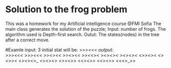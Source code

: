 # Solution to the frog problem
This was a homework for my Artificial intelligence course @FMI Sofia
The main class generates the solution of the puzzle;
Input: number of frogs.
The algorithm used is Depth-first search.
Outut: The states(nodes) in the tree after a correct move.

#Examle
input: 3
initial stat will be: >>>_<<<
output: <br>
&gt;&gt;&gt;_&lt;&lt;&lt; &gt;&gt;_&gt;&lt;&lt;&lt; &gt;&gt;&lt;&gt;_&lt;&lt; &gt;&gt;&lt;&gt;&lt;_&lt; &gt;&gt;&lt;_&lt;&gt;&lt; &gt;_&lt;&gt;&lt;&gt;&lt; _&gt;&lt;&gt;&lt;&gt;&lt; &lt;&gt;_&gt;&lt;&gt;&lt; &lt;&gt;&lt;&gt;_&gt;&lt; &lt;&gt;&lt;&gt;&lt;&gt;_ &lt;&gt;&lt;&gt;&lt;_&gt; &lt;&gt;&lt;_&lt;&gt;&gt; &lt;_&lt;&gt;&lt;&gt;&gt; &lt;&lt;_&gt;&lt;&gt;&gt; &lt;&lt;&lt;&gt;_&gt;&gt; 

